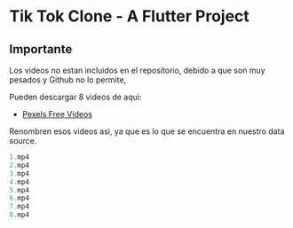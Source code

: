 # Tik Tok Clone - A Flutter Project

## Importante

Los videos no estan incluidos en el repositorio, debido a que son muy pesados y Github no lo permite,

Pueden descargar 8 videos de aqui:

- [Pexels Free Videos](https://www.pexels.com/search/videos/vertical/)

Renombren esos videos asi, ya que es lo que se encuentra en nuestro data source.

``` js
1.mp4
2.mp4
3.mp4
4.mp4
5.mp4
6.mp4
7.mp4
8.mp4
```
